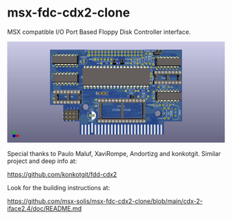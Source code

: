 # msx-fdc-cdx2-clone
MSX compatible I/O Port Based Floppy Disk Controller interface.

![card](/cdx-2-iface2.4/kicad/microsol-CDX2-F.jpg)

Special thanks to Paulo Maluf, XaviRompe, Andortizg and konkotgit.
Similar project and deep info at:

https://github.com/konkotgit/fdd-cdx2

Look for the building instructions at:

https://github.com/msx-solis/msx-fdc-cdx2-clone/blob/main/cdx-2-iface2.4/doc/README.md
